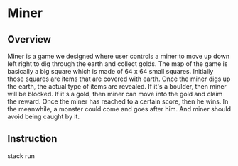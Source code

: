 # Miner

## Overview
Miner is a game we designed where user controls a miner to move up down left right to dig through the earth and collect golds. The map of the game is basically a big square which is made of 64 x 64 small squares. Initially those squares are items that are covered with earth. Once the miner digs up the earth, the actual type of items are revealed. If it's a boulder, then miner will be blocked. If it's a gold, then miner can move into the gold and claim the reward. Once the miner has reached to a certain score, then he wins. In the meanwhile, a monster could come and goes after him. And miner should avoid being caught by it.

## Instruction
stack run
